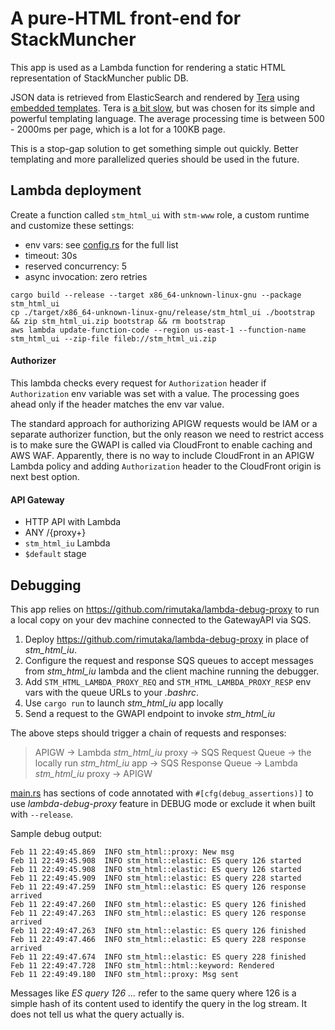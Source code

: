 # A pure-HTML front-end for StackMuncher

This app is used as a Lambda function for rendering a static HTML representation of StackMuncher public DB.

JSON data is retrieved from ElasticSearch and rendered by [Tera](https://tera.netlify.app/docs/) using [embedded templates](https://crates.io/crates/rust-embed). Tera is [a bit slow](https://github.com/djc/template-benchmarks-rs), but was chosen for its simple and powerful templating language. The average processing time is between 500 - 2000ms per page, which is a lot for a 100KB page.

This is a stop-gap solution to get something simple out quickly. Better templating and more parallelized queries should be used in the future.

## Lambda deployment

Create a function called `stm_html_ui` with `stm-www` role, a custom runtime and customize these settings:
* env vars: see [config.rs](./src/config.rs) for the full list
* timeout: 30s
* reserved concurrency: 5
* async invocation: zero retries

```
cargo build --release --target x86_64-unknown-linux-gnu --package stm_html_ui
cp ./target/x86_64-unknown-linux-gnu/release/stm_html_ui ./bootstrap && zip stm_html_ui.zip bootstrap && rm bootstrap
aws lambda update-function-code --region us-east-1 --function-name stm_html_ui --zip-file fileb://stm_html_ui.zip
```

#### Authorizer

This lambda checks every request for `Authorization` header if `Authorization` env variable was set with a value. The processing goes ahead only if the header matches the env var value.

The standard approach for authorizing APIGW requests would be IAM or a separate authorizer function, but the only reason we need to restrict access is to make sure the GWAPI is called via CloudFront to enable caching and AWS WAF. Apparently, there is no way to include CloudFront in an APIGW Lambda policy and adding `Authorization` header to the CloudFront origin is next best option.

#### API Gateway

* HTTP API with Lambda
* ANY /{proxy+}
* `stm_html_iu` Lambda
* `$default` stage

## Debugging

This app relies on https://github.com/rimutaka/lambda-debug-proxy to run a local copy on your dev machine connected to the GatewayAPI via SQS.

1. Deploy https://github.com/rimutaka/lambda-debug-proxy in place of *stm_html_iu*.
2. Configure the request and response SQS queues to accept messages from *stm_html_iu* lambda and the client machine running the debugger.
3. Add `STM_HTML_LAMBDA_PROXY_REQ` and `STM_HTML_LAMBDA_PROXY_RESP` env vars with the queue URLs to your *.bashrc*.
4. Use `cargo run` to launch *stm_html_iu* app locally
5. Send a request to the GWAPI endpoint to invoke *stm_html_iu* 

The above steps should trigger a chain of requests and responses: 
> APIGW -> Lambda *stm_html_iu* proxy -> SQS Request Queue -> the locally run *stm_html_iu* app -> SQS Response Queue -> Lambda *stm_html_iu* proxy -> APIGW

[main.rs](./src/main.rs) has sections of code annotated with `#[cfg(debug_assertions)]` to use *lambda-debug-proxy* feature in DEBUG mode or exclude it when built with `--release`.

Sample debug output:

```
Feb 11 22:49:45.869  INFO stm_html::proxy: New msg
Feb 11 22:49:45.908  INFO stm_html::elastic: ES query 126 started
Feb 11 22:49:45.908  INFO stm_html::elastic: ES query 126 started
Feb 11 22:49:45.909  INFO stm_html::elastic: ES query 228 started
Feb 11 22:49:47.259  INFO stm_html::elastic: ES query 126 response arrived
Feb 11 22:49:47.260  INFO stm_html::elastic: ES query 126 finished
Feb 11 22:49:47.263  INFO stm_html::elastic: ES query 126 response arrived
Feb 11 22:49:47.263  INFO stm_html::elastic: ES query 126 finished
Feb 11 22:49:47.466  INFO stm_html::elastic: ES query 228 response arrived
Feb 11 22:49:47.674  INFO stm_html::elastic: ES query 228 finished
Feb 11 22:49:47.728  INFO stm_html::html::keyword: Rendered
Feb 11 22:49:49.180  INFO stm_html::proxy: Msg sent
```

Messages like *ES query 126 ...* refer to the same query where 126 is a simple hash of its content used to identify the query in the log stream. It does not tell us what the query actually is. 